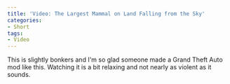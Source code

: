 ```yaml
---
title: 'Video: The Largest Mammal on Land Falling from the Sky'
categories:
- Short
tags:
- Video
---
```


This is slightly bonkers and I'm so glad someone made a Grand Theft Auto mod like this. Watching it is a bit relaxing and not nearly as violent as it sounds.
